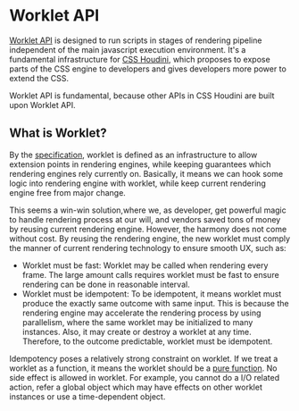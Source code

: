 # Worklet API

[Worklet API](https://www.w3.org/TR/worklets-1/) is
designed to run scripts in stages of rendering pipeline
independent of the main javascript execution environment. It's a
fundamental infrastructure for [CSS Houdini](https://developer.mozilla.org/en-US/docs/Web/Houdini),
which proposes to expose parts of the CSS engine to developers and
gives developers more power to extend the CSS.

Worklet API is fundamental, because other APIs in CSS Houdini are built
upon Worklet API.

## What is Worklet?

By the [specification](https://www.w3.org/TR/worklets-1/), worklet is
defined as an infrastructure to allow extension points in rendering engines,
while keeping guarantees which rendering engines rely currently on. Basically,
it means we can hook some logic into rendering engine with worklet, while keep
current rendering engine free from major change.

This seems a win-win solution,where we, as developer,
get powerful magic to handle rendering process at our will,
and vendors saved tons of money by reusing current rendering engine. However,
the harmony does not come without cost. By reusing the rendering engine,
the new worklet must comply the manner of current rendering technology to
ensure smooth UX, such as:

- Worklet must be fast: Worklet may be called when rendering every frame.
  The large amount calls requires worklet
  must be fast to ensure rendering can be done in reasonable interval.
- Worklet must be idempotent: To be idempotent, it means worklet must
  produce the exactly same outcome with same input. This is because the
  rendering engine may accelerate the rendering process by using parallelism,
  where the same worklet may be initialized to many instances.
  Also, it may create or destroy a worklet at any time. Therefore, to the
  outcome predictable, worklet must be idempotent.

Idempotency poses a relatively strong constraint on worklet. If we treat
a worklet as a function, it means the worklet should be a
[pure function](https://en.wikipedia.org/wiki/Pure_function).
No side effect is allowed in worklet. For example, you cannot do a
I/O related action, refer a global object which may have effects on other
worklet instances or use a time-dependent object.
